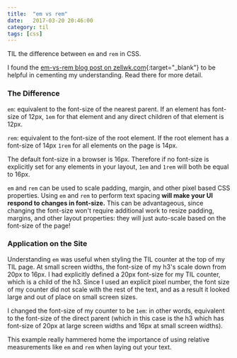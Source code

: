 ```yaml
---
title:  "em vs rem"
date:   2017-03-20 20:46:00
category: til
tags: [css]
---
```


TIL the difference between `em` and `rem` in CSS.

I found the [em-vs-rem blog post on zellwk.com][blog]{:target="_blank"} to be helpful in cementing my understanding. Read there for more detail. 

### The Difference

`em`: equivalent to the font-size of the nearest parent. If an element has font-size of 12px, `1em` for that element and any direct children of that element is 12px.

`rem`: equivalent to the font-size of the root element. If the root element has a font-size of 14px `1rem` for all elements on the page is 14px.

The default font-size in a browser is 16px. Therefore if no font-size is explicitly set for any elements in your layout, `1em` and `1rem` will both be equal to 16px.

`em` and `rem` can be used to scale padding, margin, and other pixel based CSS properties. Using `em` and `rem` to perform text spacing **will make your UI respond to changes in font-size.** This can be advantageous, since changing the font-size won't require additional work to resize padding, margins, and other layout properties: they will just auto-scale based on the font-size of the page!

### Application on the Site

Understanding `em` was useful when styling the TIL counter at the top of my TIL page. At small screen widths, the font-size of my h3's scale down from 20px to 16px. I had explicitly defined a 20px font-size for my TIL counter, which is a child of the h3. Since I used an explicit pixel number, the font size of my counter did not scale with the rest of the text, and as a result it looked large and out of place on small screen sizes.

I changed the font-size of my counter to be `1em`: in other words, equivalent to the font-size of the direct parent (which in this case is the h3 which has font-size of 20px at large screen widths and 16px at small screen widths).

This example really hammered home the importance of using relative measurements like `em` and `rem` when laying out your text.

[blog]: https://zellwk.com/blog/rem-vs-em/